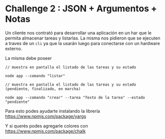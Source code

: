 # Challenge 2 : JSON + Argumentos + Notas

Un cliente nos contrató para desarrollar una aplicación en un har que le permita almacenar tareas y listarlas. La misma nos pidieron que se ejecuten a traves de un `cli` ya que la usarán luego para conectarse con un hardware externo.


La misma debe poseer

```
// muestra en pantalla el listado de las tareas y su estado

node app --comando "listar"
```

```
// muestra en pantalla el listado de las tareas y su estado (pendiente, finalizado, en marcha)

node app --comando "crear" --tarea "Texto de la tarea" --estado "pendiente"
```

Para esto podes ayudarte instalando la librería 
https://www.npmjs.com/package/yargs

Y si querés podes agregarle colores con 
https://www.npmjs.com/package/chalk